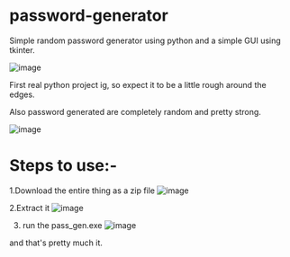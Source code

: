 # password-generator

Simple random password generator using python and a simple GUI using tkinter.

![image](https://user-images.githubusercontent.com/80566448/140772009-5a5c301d-7406-4065-a1a7-633aee43f443.png)

First real python project ig, so expect it to be a little rough around the edges.

Also password generated are completely random and pretty strong.

![image](https://user-images.githubusercontent.com/80566448/140772271-ad779171-31ec-4928-9441-809e6a73dcfe.png)

# Steps to use:-

1.Download the entire thing as a zip file
![image](https://user-images.githubusercontent.com/80566448/140866176-801ca547-aea7-4a53-b3be-5f8ca95066bc.png)

2.Extract it
![image](https://user-images.githubusercontent.com/80566448/140866375-8b1ae558-8ea0-4f4b-a81c-4de478a274cf.png)

3. run the pass_gen.exe
![image](https://user-images.githubusercontent.com/80566448/140866481-2e5d1545-f6bf-459e-b878-2bcc06093f78.png)

and that's pretty much it.
